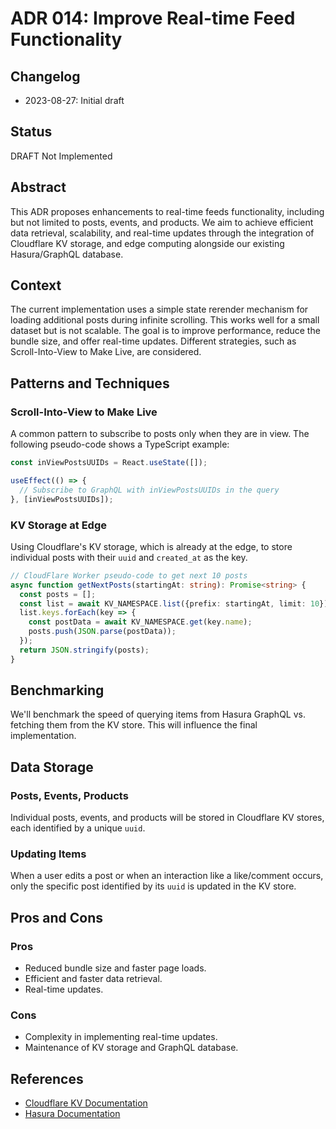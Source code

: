 # ADR 014: Improve Real-time Feed Functionality

## Changelog
* 2023-08-27: Initial draft

## Status
DRAFT Not Implemented

## Abstract
This ADR proposes enhancements to real-time feeds functionality, including but not limited to posts, events, and products. We aim to achieve efficient data retrieval, scalability, and real-time updates through the integration of Cloudflare KV storage, and edge computing alongside our existing Hasura/GraphQL database.

## Context
The current implementation uses a simple state rerender mechanism for loading additional posts during infinite scrolling. This works well for a small dataset but is not scalable. The goal is to improve performance, reduce the bundle size, and offer real-time updates. Different strategies, such as Scroll-Into-View to Make Live, are considered.

## Patterns and Techniques
### Scroll-Into-View to Make Live
A common pattern to subscribe to posts only when they are in view. The following pseudo-code shows a TypeScript example:

```typescript
const inViewPostsUUIDs = React.useState([]);

useEffect(() => {
  // Subscribe to GraphQL with inViewPostsUUIDs in the query
}, [inViewPostsUUIDs]);
```

### KV Storage at Edge
Using Cloudflare's KV storage, which is already at the edge, to store individual posts with their `uuid` and `created_at` as the key.

```typescript
// CloudFlare Worker pseudo-code to get next 10 posts
async function getNextPosts(startingAt: string): Promise<string> {
  const posts = [];
  const list = await KV_NAMESPACE.list({prefix: startingAt, limit: 10});
  list.keys.forEach(key => {
    const postData = await KV_NAMESPACE.get(key.name);
    posts.push(JSON.parse(postData));
  });
  return JSON.stringify(posts);
}
```

## Benchmarking
We'll benchmark the speed of querying items from Hasura GraphQL vs. fetching them from the KV store. This will influence the final implementation.

## Data Storage
### Posts, Events, Products
Individual posts, events, and products will be stored in Cloudflare KV stores, each identified by a unique `uuid`. 

### Updating Items
When a user edits a post or when an interaction like a like/comment occurs, only the specific post identified by its `uuid` is updated in the KV store.

## Pros and Cons
### Pros
* Reduced bundle size and faster page loads.
* Efficient and faster data retrieval.
* Real-time updates.

### Cons
* Complexity in implementing real-time updates.
* Maintenance of KV storage and GraphQL database.

## References
* [Cloudflare KV Documentation](https://developers.cloudflare.com/workers/learning/how-kv-works)
* [Hasura Documentation](https://hasura.io/docs/latest/graphql/core/getting-started/index.html)

